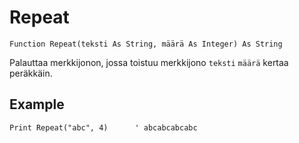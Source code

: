 <!--text-->
Repeat
====

```eppabasic
Function Repeat(teksti As String, määrä As Integer) As String
```

Palauttaa merkkijonon, jossa toistuu merkkijono `teksti` `määrä` kertaa peräkkäin.

Example
---------
```eppabasic
Print Repeat("abc", 4)      ' abcabcabcabc
```
